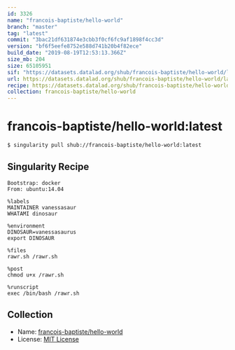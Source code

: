 ```yaml
---
id: 3326
name: "francois-baptiste/hello-world"
branch: "master"
tag: "latest"
commit: "3bac21df631874e3cbb3f0cf6fc9af1898f4cc3d"
version: "bf6f5eefe8752e588d741b20b4f82ece"
build_date: "2019-08-19T12:53:13.366Z"
size_mb: 204
size: 65105951
sif: "https://datasets.datalad.org/shub/francois-baptiste/hello-world/latest/2019-08-19-3bac21df-bf6f5eef/bf6f5eefe8752e588d741b20b4f82ece.simg"
url: https://datasets.datalad.org/shub/francois-baptiste/hello-world/latest/2019-08-19-3bac21df-bf6f5eef/
recipe: https://datasets.datalad.org/shub/francois-baptiste/hello-world/latest/2019-08-19-3bac21df-bf6f5eef/Singularity
collection: francois-baptiste/hello-world
---
```


# francois-baptiste/hello-world:latest

```bash
$ singularity pull shub://francois-baptiste/hello-world:latest
```

## Singularity Recipe

```singularity
Bootstrap: docker
From: ubuntu:14.04

%labels
MAINTAINER vanessasaur
WHATAMI dinosaur

%environment
DINOSAUR=vanessasaurus
export DINOSAUR

%files
rawr.sh /rawr.sh

%post
chmod u+x /rawr.sh

%runscript
exec /bin/bash /rawr.sh
```

## Collection

 - Name: [francois-baptiste/hello-world](https://github.com/francois-baptiste/hello-world)
 - License: [MIT License](https://api.github.com/licenses/mit)

